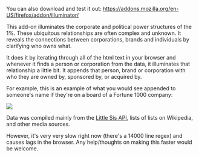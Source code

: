 
You can also download and test it out:
https://addons.mozilla.org/en-US/firefox/addon/illuminator/

This add-on illuminates the corporate and political power structures of the 1%. These ubiquitous relationships are often complex and unknown. It reveals the connections between corporations, brands and individuals by clarifying who owns what.

It does it by iterating through all of the html text in your browser and whenever it finds a person or corporation from the data, it illuminates that relationship a little bit. It appends that person, brand or corporation with who they are owned by, sponsored by, or acquired by. 

For example, this is an example of what you would see appended to someone's name if they're on a board of a Fortune 1000 company:

![](https://pbs.twimg.com/media/Bm2RSfWCcAAk5Y7.png)

Data was compiled mainly from the <a href = "http://littlesis.org/home/dashboard">Little Sis API</a>, lists of lists on Wikipedia, and other media sources. 

However, it's very very slow right now (there's a 14000 line regex) and causes lags in the browser. Any help/thoughts on making this faster would be welcome.


